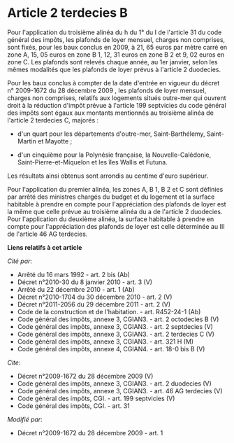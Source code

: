 # Article 2 terdecies B

Pour l'application du troisième alinéa du h du 1° du I de l'article 31 du code général des impôts, les plafonds de loyer
mensuel, charges non comprises, sont fixés, pour les baux conclus en 2009, à 21, 65 euros par mètre carré en zone A, 15, 05
euros en zone B 1, 12, 31 euros en zone B 2 et 9, 02 euros en zone C. Les plafonds sont relevés chaque année, au 1er janvier,
selon les mêmes modalités que les plafonds de loyer prévus à l'article 2 duodecies. 

Pour les baux conclus à compter de la date d'entrée en vigueur du  décret n° 2009-1672 du 28 décembre 2009 , les plafonds de
loyer mensuel, charges non comprises, relatifs aux logements situés outre-mer qui ouvrent droit à la réduction d'impôt prévue
à l'article 199 septvicies du code général des impôts sont égaux aux montants mentionnés au troisième alinéa de l'article 2
terdecies C, majorés :

- d'un quart pour les départements d'outre-mer, Saint-Barthélemy, Saint-Martin et Mayotte ;

- d'un cinquième pour la Polynésie française, la Nouvelle-Calédonie, Saint-Pierre-et-Miquelon et les îles Wallis et Futuna. 

Les résultats ainsi obtenus sont arrondis au centime d'euro supérieur. 

Pour l'application du premier alinéa, les zones A, B 1, B 2 et C sont définies par arrêté des ministres chargés du budget et
du logement et la surface habitable à prendre en compte pour l'appréciation des plafonds de loyer est la même que celle
prévue au troisième alinéa du a de l'article 2 duodecies. Pour l'application du deuxième alinéa, la surface habitable à
prendre en compte pour l'appréciation des plafonds de loyer est celle déterminée au III de l'article 46 AG terdecies.

**Liens relatifs à cet article**

_Cité par_:

  - Arrêté du 16 mars 1992 - art. 2 bis (Ab)
  - Décret n°2010-30 du 8 janvier 2010 - art. 3 (V)
  - Arrêté du 22 décembre 2010 - art. 1 (Ab)
  - Décret n°2010-1704 du 30 décembre 2010 - art. 2 (V)
  - Décret n°2011-2056 du 29 décembre 2011 - art. 2 (V)
  - Code de la construction et de l'habitation. - art. R452-24-1 (Ab)
  - Code général des impôts, annexe 3, CGIAN3. - art. 2 octodecies B (V)
  - Code général des impôts, annexe 3, CGIAN3. - art. 2 septdecies (V)
  - Code général des impôts, annexe 3, CGIAN3. - art. 2 terdecies C (V)
  - Code général des impôts, annexe 3, CGIAN3. - art. 321 H (M)
  - Code général des impôts, annexe 4, CGIAN4. - art. 18-0 bis B (V)

_Cite_:

  - Décret n°2009-1672 du 28 décembre 2009 (V)
  - Code général des impôts, annexe 3, CGIAN3. - art. 2 duodecies (V)
  - Code général des impôts, annexe 3, CGIAN3. - art. 46 AG terdecies (V)
  - Code général des impôts, CGI. - art. 199 septvicies (V)
  - Code général des impôts, CGI. - art. 31

_Modifié par_:

  - Décret n°2009-1672 du 28 décembre 2009 - art. 1
